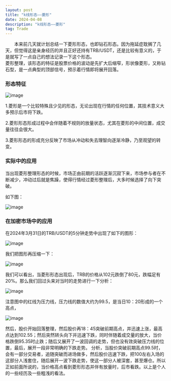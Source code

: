 ```yaml
---
layout: post
title: "k线形态——菱形"
date: 2024-04-08
description: "k线形态——菱形"
tag: Trade
---    
```

&emsp;&emsp;本来前几天就计划总结一下菱形形态，也即钻石形态。因为拖延症耽搁了几天，但觉得这是亲身经历的并且正好还持有TRB/USDT，还是比较有意义的，于是就写了一点自己的想法记录一下这个形态。  
菱形整理，该形态的特征是股票价格的波动是先扩大后缩窄，形状像菱形，又称钻石型，是一点典型的顶部信号，预示着行情即将展开回落。  


### 形态特征

![image](https://github.com/hengdactn/ctnhb.github.io/assets/70909689/1afd3810-c8ec-42d2-91fc-1c114d0b1478)

1.菱形是一个比较特殊且少见的形态，无论出现在行情的任何位置，其技术意义大多预示后市将下跌。

2.菱形形态形成过程中会伴随着不规则的放量状态，尤其在菱形的中间位置，成交量往往会很大。

3.菱形形态的形成充分反映了市场从冲动和失去理智向逐渐冷静，乃至观望的转变。

### 实际中的应用  

当出现菱形整理形态的时候，市场正由前期的活跃逐渐沉寂下来，市场参与者在不断减少，冲动过后就是焦躁，使得行情经过菱形整理后，大多时候选择了向下突破。

如下图：

![image](https://github.com/hengdactn/ctnhb.github.io/assets/70909689/e457c780-b591-49cb-b979-39763bb07bc8)  

### 在加密市场中的应用  
在2024年3月31日的TRB/USDT的5分钟走势中出现了如下的图形：

![image](https://github.com/hengdactn/ctnhb.github.io/assets/70909689/bee9dd3d-0fcc-4e4d-b54f-6f85971ee284)  

我们把图形再压缩一下：  

![image](https://github.com/hengdactn/ctnhb.github.io/assets/70909689/e9bb448d-3507-4768-b6ac-cea73fa39a44)  

我们可以看出，当菱形形态出现后，TRB的价格从102元跌倒了80元，跌幅足有20%。那么我们回过头来对当时的走势进行一下分析：  

![image](https://github.com/hengdactn/ctnhb.github.io/assets/70909689/37ea5402-53af-4303-952e-1b0beaf0c144)  

注意图中的红线为压力线，压力线的数值大约为99.5，是当日10：20形成的一个高点，

![image](https://github.com/hengdactn/ctnhb.github.io/assets/70909689/5dda52f8-47df-41f4-9300-180f12dbea39)  

然后，股价开始回落整理，然后股价再18：45突破前期高点，并迅速上涨，最高点达到102.55；然后突然转头向下并迅速下跌，同时伴随着成交量的放大，当价格跌倒95.35时止跌；随后又展开了一波回调的走势，但也没有效突破压力线的位置，最后，展开一段非常明确的下跌走势。
分析，当股价突破前期高点99.5时，会有一部分交易者，追随突破而进场做多，然后股价迅速下跌，把100左右入场的这部分人浅套住，随后展开一波下跌走势，使这一部分人被深套，甚至爆仓。所以正如前面所说的，当价格高点看到菱形形态并伴有放量时，后市看跌。以上是个人的一些经历及一些粗浅的看法。









